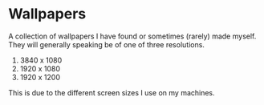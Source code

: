 # Wallpapers
A collection of wallpapers I have found or sometimes (rarely) made myself. They will generally speaking be of one of three resolutions.

1. 3840 x 1080
2. 1920 x 1080
3. 1920 x 1200

This is due to the different screen sizes I use on my machines. 
